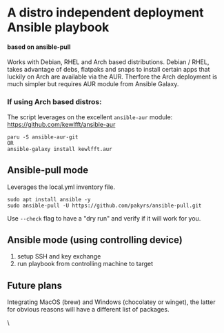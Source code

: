 # A distro independent deployment Ansible playbook
#### based on ansible-pull

Works with Debian, RHEL and Arch based distributions. Debian / RHEL, takes advantage of debs, flatpaks and snaps to install certain apps that luckily on Arch are available via the AUR. Therfore the Arch deployment is much simpler but requires AUR module from Ansible Galaxy.

### If using Arch based distros:
The script leverages on the excellent `ansible-aur` module: https://github.com/kewlfft/ansible-aur
```
paru -S ansible-aur-git
OR
ansible-galaxy install kewlfft.aur
```

## Ansible-pull mode
Leverages the local.yml inventory file.
```
sudo apt install ansible -y
sudo ansible-pull -U https://github.com/pakyrs/ansible-pull.git
```
Use `--check` flag to have a "dry run" and verify if it will work for you.

## Ansible mode (using controlling device)

1) setup SSH and key exchange
2) run playbook from controlling machine to target

## Future plans
Integrating MacOS (brew) and Windows (chocolatey or winget), the latter for obvious reasons will have a different list of packages.

\\
